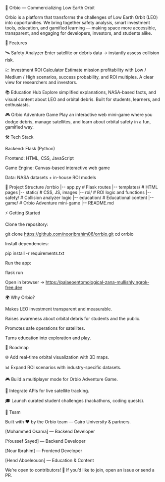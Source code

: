 🌌 Orbio — Commercializing Low Earth Orbit

Orbio is a platform that transforms the challenges of Low Earth Orbit (LEO) into opportunities.
We bring together safety analysis, smart investment tools, education, and gamified learning — making space more accessible, transparent, and engaging for developers, investors, and students alike.

🚀 Features

🛰️ Safety Analyzer
Enter satellite or debris data → instantly assess collision risk.

💹 Investment ROI Calculator
Estimate mission profitability with Low / Medium / High scenarios, success probability, and ROI multiples. A clear view for researchers and investors.

📚 Education Hub
Explore simplified explanations, NASA-based facts, and visual content about LEO and orbital debris. Built for students, learners, and enthusiasts.

🎮 Orbio Adventure Game
Play an interactive web mini-game where you dodge debris, manage satellites, and learn about orbital safety in a fun, gamified way.

🛠️ Tech Stack

Backend: Flask (Python)

Frontend: HTML, CSS, JavaScript

Game Engine: Canvas-based interactive web game

Data: NASA datasets + in-house ROI models

📂 Project Structure
/orrbio
|-- app.py           # Flask routes
|-- templates/       # HTML pages
|-- static/          # CSS, JS, images
|-- roi/             # ROI logic and functions
|-- safety/          # Collision analyzer logic
|-- education/       # Educational content
|-- game/            # Orbio Adventure mini-game
|-- README.md

⚡ Getting Started

Clone the repository:

git clone https://github.com/nooribrahim06/orrbio.git
cd orrbio


Install dependencies:

pip install -r requirements.txt


Run the app:

flask run


Open in browser → https://palaeoentomological-zana-mullishly.ngrok-free.dev

🌍 Why Orbio?

Makes LEO investment transparent and measurable.

Raises awareness about orbital debris for students and the public.

Promotes safe operations for satellites.

Turns education into exploration and play.

🔮 Roadmap

🌐 Add real-time orbital visualization with 3D maps.

📊 Expand ROI scenarios with industry-specific datasets.

🎮 Build a multiplayer mode for Orbio Adventure Game.

📡 Integrate APIs for live satellite tracking.

🎓 Launch curated student challenges (hackathons, coding quests).

👥 Team

Built with ❤️ by the Orbio team — Cairo University & partners.

[Mohammed Osama] — Backend Developer

[Youssef Sayed] — Backend Developer

[Nour Ibrahim] — Frontend Developer

[Hend Aboeleouon] — Education & Content

We’re open to contributors! 🚀 If you’d like to join, open an issue
 or send a PR.
